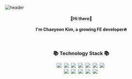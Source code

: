 
![header](https://capsule-render.vercel.app/api?type=rounded&color=black&height=300&section=header&text=YeonoeY&fontSize=120&desc=ChaeyeonKim%20Github&descSize=30&descAlign=62&descAlignY=70&animation=twinkling&fontColor=fff)

<h4 align="center">👋Hi there👋</h4>
<h4 align="center">I'm Chaeyeon Kim, a growing FE developer🔥</h4>
<br>
<h3 align="center">📚 Technology Stack 📚
<p align="center">
  <img src="https://img.shields.io/badge/C-A8B9CC?style=flat-square&logo=C&logoColor=white"/></a>&nbsp 
  <img src="https://img.shields.io/badge/C++-00599C?style=flat-square&logo=C%2B%2B&logoColor=white"/></a>&nbsp 
  <img src="https://img.shields.io/badge/Javascript-ffb13b?style=flat-square&logo=javascript&logoColor=white"/></a>&nbsp 
  <img src="https://img.shields.io/badge/Java-007396?style=flat-square&logo=Java&logoColor=white"/></a>&nbsp 
  <img src="https://img.shields.io/badge/Python-3766AB?style=flat-square&logo=Python&logoColor=white"/></a>&nbsp 
  <img src="https://img.shields.io/badge/html5-e34f26?style=flat-square&logo=html5&logoColor=white"/></a>&nbsp 
  <img src="https://img.shields.io/badge/css-1572B6?style=flat-square&logo=css3&logoColor=white"/></a>&nbsp 
  <br>
  <img src="https://img.shields.io/badge/React-61dafb?style=flat-square&logo=React&logoColor=white"/></a>&nbsp 
  <img src="https://img.shields.io/badge/Redux-764ABC?style=flat-square&logo=Redux&logoColor=white"/></a>&nbsp 
  <img src="https://img.shields.io/badge/Vue-4fc08d?style=flat-square&logo=vue.js&logoColor=white"/></a>&nbsp 
  <img src="https://img.shields.io/badge/Vuetify-1867c0?style=flat-square&logo=Vuetify&logoColor=white"/></a>&nbsp 
  <img src="https://img.shields.io/badge/jquery-0769ad?style=flat-square&logo=jquery&logoColor=white"/></a>&nbsp 

</p>
</h3>

<br>
